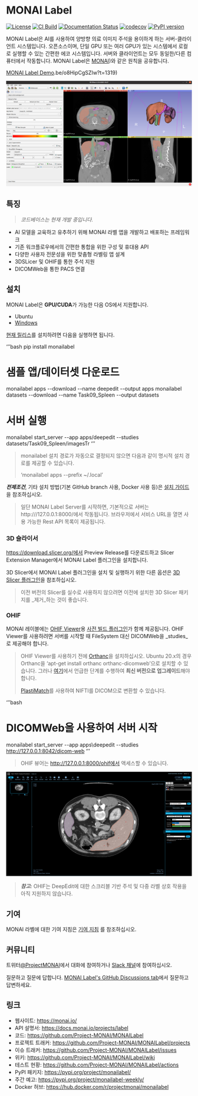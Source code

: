 # MONAI Label

[![License](https://img.shields.io/badge/license-Apache%202.0-green.svg)](https://opensource.org/licenses/Apache-2.0)
[![CI Build](https://github.com/Project-MONAI/MONAILabel/workflows/build/badge.svg?branch=main)](https://github.com/Project-MONAI/MONAILabel/commits/main)
[![Documentation Status](https://readthedocs.org/projects/monailabel/badge/?version=latest)](https://docs.monai.io/projects/label/en/latest/?badge=latest)
[![codecov](https://codecov.io/gh/Project-MONAI/MONAILabel/branch/main/graph/badge.svg)](https://codecov.io/gh/Project-MONAI/MONAILabel)
[![PyPI version](https://badge.fury.io/py/monailabel.svg)](https://badge.fury.io/py/monailabel)

MONAI Label은 AI를 사용하여 양방향 의료 이미지 주석을 용이하게 하는 서버-클라이언트 시스템입니다. 오픈소스이며, 단일 GPU 또는 여러 GPU가 있는 시스템에서 로컬로 실행할 수 있는 간편한 에코 시스템입니다. 서버와 클라이언트는 모두 동일한/다른 컴퓨터에서 작동합니다. MONAI Label은 [MONAI](https://github.com/Project-MONAI))와 같은 원칙을 공유합니다.

[MONAI Label Demo](https://youtu).be/o8HipCgSZIw?t=1319)

![DEMO](https://raw.githubusercontent.com/Project-MONAI/MONAILabel/main/docs/images/demo.png)

## 특징

> _코드베이스는 현재 개발 중입니다._

- AI 모델을 교육하고 유추하기 위해 MONAI 라벨 앱을 개발하고 배포하는 프레임워크
- 기존 워크플로우에서의 간편한 통합을 위한 구성 및 휴대용 API
- 다양한 사용자 전문성을 위한 맞춤형 라벨링 앱 설계
- 3DSLicer 및 OHIF를 통한 주석 지원 
- DICOMWeb을 통한 PACS 연결

## 설치

MONAI Label은 **GPU/CUDA**가 가능한 다음 OS에서 지원합니다.

- Ubuntu
- [Windows](https://docs.monai.io/projects/label/en/latest/installation.html#windows)

[현재 릴리스](https://pypi.org/project/monailabel/)를 설치하려면 다음을 실행하면 됩니다.

‘’’bash
  pip install monailabel
  
  # 샘플 앱/데이터셋 다운로드
  monailabel apps --download --name deepedit --output apps
  monailabel datasets --download --name Task09_Spleen --output datasets
  
  # 서버 실행
  monailabel start_server --app apps/deepedit --studies datasets/Task09_Spleen/imagesTr
‘’’

> monailabel 설치 경로가 자동으로 결정되지 않으면 다음과 같이 명시적 설치 경로를 제공할 수 있습니다. 
> 
> ‘monailabel apps --prefix ~/.local’

**_전제조건_**, 기타 설치 방법(기본 GitHub branch 사용, Docker 사용 등)은 [설치 가이드](https://docs.monai.io/projects/label/en/latest/installation.html)을 참조하십시오.

> 일단 MONAI Label Server를 시작하면, 기본적으로 서버는 http:///127.0.0.1:8000/에서 작동됩니다. 브라우저에서 서비스 URL을 열면 사용 가능한 Rest API 목록이 제공됩니다.

### 3D 슬라이서

https://download.slicer.org/에서 Preview Release를 다운로드하고 Slicer Extension Manager에서 MONAI Label 플러그인을 설치합니다.

3D Slicer에서 MONAI Label 플러그인을 설치 및 실행하기 위한 다른 옵션은 [3D Slicer 플러그인](플러그인/슬라이서)을 참조하십시오.
> 이전 버전의 Slicer를 실수로 사용하지 않으려면 이전에 설치한 3D Slicer 패키지를 _제거_하는 것이 좋습니다.

### OHIF

MONAI 레이블에는 [OHIF Viewer](https://github.com/OHIF/Viewers)용 [사전 빌드 플러그인](plugins/ohif)가 함께 제공됩니다.  OHIF Viewer를 사용하려면 서버를 시작할 때 FileSystem 대신 DICOMWeb을 _studies_로 제공해야 합니다.
> OHIF Viewer를 사용하기 전에 [Orthanc](https://www.orthanc-server.com/download.php)을 설치하십시오. Ubuntu 20.x의 경우 Orthanc을 ‘apt-get install orthanc orthanc-dicomweb’으로 설치할 수 있습니다. 그러나 [여기](https://book.orthanc-server.com/users/debian-packages.html#replacing-the-package-from-the-service-by-the-lsb-binaries)에서 언급한 단계를 수행하여 **최신 버전으로 업그레이드**해야 합니다.
>
> [PlastiMatch](https://plastimatch.org/plastimatch.html#plastimatch-convert)를 사용하여 NIFTI를 DICOM으로 변환할 수 있습니다.

‘’’bash
  # DICOMWeb을 사용하여 서버 시작
  monailabel start_server --app apps\deepedit --studies http://127.0.0.1:8042/dicom-web
‘’’
> OHIF 뷰어는 http://127.0.0.1:8000/ohif에서 액세스할 수 있습니다.

![OHIF](https://raw.githubusercontent.com/Project-MONAI/MONAILabel/main/docs/images/ohif.png)

> **_참고:_** OHIF는 DeepEdit에 대한 스크리블 기반 주석 및 다중 라벨 상호 작용을 아직 지원하지 않습니다.

## 기여

MONAI 라벨에 대한 기여 지침은 [기여 지침](CONTRIBUTING.md) 를 참조하십시오.

## 커뮤니티
트위터[@ProjectMONAI](https://twitter.com/ProjectMONAI)에서 대화에 참여하거나 [Slack 채널](https://forms.gle/QTxJq3hFictp31UM9)에 참여하십시오.

질문하고 질문에 답합니다.
[MONAI Label's GitHub Discussions tab](https://github.com/Project-MONAI/MONAILabel/discussions)에서 질문하고 답변하세요.

## 링크

- 웹사이트: https://monai.io/
- API 설명서: https://docs.monai.io/projects/label
- 코드: https://github.com/Project-MONAI/MONAILabel
- 프로젝트 트래커: https://github.com/Project-MONAI/MONAILabel/projects
- 이슈 트래커: https://github.com/Project-MONAI/MONAILabel/issues
- 위키: https://github.com/Project-MONAI/MONAILabel/wiki
- 테스트 현황: https://github.com/Project-MONAI/MONAILabel/actions
- PyPI 패키지: https://pypi.org/project/monailabel/
- 주간 예고: https://pypi.org/project/monailabel-weekly/
- Docker 허브: https://hub.docker.com/r/projectmonai/monailabel
